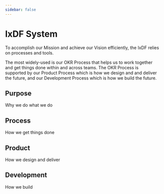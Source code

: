 ```yaml
---
sidebar: false
---
```


# IxDF System

To accomplish our Mission and achieve our Vision efficiently, the IxDF relies on processes and tools.

The most widely-used is our OKR Process that helps us to work together and get things done within and across teams. The OKR Process is supported by our Product Process which is how we design and and deliver the future, and our Development Process which is how we build the future.

## Purpose
Why we do what we do

## Process
How we get things done

## Product
How we design and deliver

## Development
How we build

